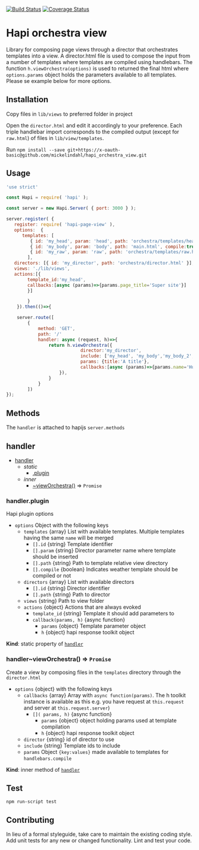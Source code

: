 [![Build Status](https://travis-ci.org/mickelindahl/hapi_orchestra_view.svg?branch=master)](https://travis-ci.org/mickelindahl/hapi_orchestra_view)
[![Coverage Status](https://coveralls.io/repos/github/mickelindahl/hapi_orchestra_view/badge.svg?branch=master)](https://coveralls.io/github/mickelindahl/hapi_orchestra_view?branch=master)

# Hapi orchestra view

Library for composing page views through a director that orchestrates
templates into a view. A director.html file is used to compose
the input from a number of templates where templates
are compiled using handlebars. The function `h.viewOrchestra(options)` is used to returned
the final html where `options.params` object holds the parameters available to all templates.
Please se example below for more options.


## Installation

Copy files in `lib/views` to preferred folder in project

Open the `director.html` and edit it accordingly to your preference. Each
triple handlebar import corresponds to the compiled output (except for
`raw.html`) of files in `lib/view/templates`.

Run `npm install --save git+https://x-oauth-basic@github.com/mickelindahl/hapi_orchestra_view.git`


## Usage
```javaScript
'use strict'

const Hapi = require( 'hapi' );

const server = new Hapi.Server( { port: 3000 } );

server.register( {
   register: require( 'hapi-page-view' ),
   options:  {
      templates: [
         { id: 'my_head', param: 'head', path: 'orchestra/templates/head.html', compile:true },
         { id: 'my_body', param: 'body', path: 'main.html', compile:true },
         { id: 'my_raw', param: 'raw', path: 'orchestra/templates/raw.html', compile:false },
        ],
   directors: [{ id: 'my_director', path: 'orchestra/director.html' }],
   views: './lib/views',
   actions:[{
        template_id:'my_head',
        callbacks:[async (params)=>{params.page_title='Super site'}]
        }]

        }
    }).then(()=>{

    server.route([
        {
            method: 'GET',
            path: '/'
            handler: async (request, h)=>{
                return h.viewOrchestra({
                            director:'my_director',
                            include: ['my_head', 'my_body','my_body_2',  'my_raw', 'my_wrong'],
                            params: {title:'A title'},
                            callbacks:[async (params)=>{params.name='Humphrey Bogard'}]
                    }),
                }
            }
        ])
});
```

## Methods

The `handler` is attached to hapijs `server.methods`

<a name="server.methods.module_handler"></a>

## handler

* [handler](#server.methods.module_handler)
    * _static_
        * [.plugin](#server.methods.module_handler.plugin)
    * _inner_
        * [~viewOrchestra()](#server.methods.module_handler..viewOrchestra) ⇒ <code>Promise</code>

<a name="server.methods.module_handler.plugin"></a>

### handler.plugin
Hapi plugin options

- `options` Object with the following keys
  - `templates` {array} List with available templates. Multiple templates having the same `name` will
  be merged
    - `[].id` {string} Template identifier
    - `[].param` {string} Director parameter name where template should be inserted
    - `[].path` {string} Path to template relative view directory
    - `[].compile` {boolean} Indicates weather template should be compiled or not
  - `directors` {array} List with available directors
      - `[].id` {string} Director identifier
      - `[].path` {string} Path to director
  - `views` {string} Path to view folder
  - `actions` {object} Actions that are always evoked
    - `template_id` {string} Template it should add parameters to
    - `callback(params, h)` {async function}
      - `params` {object} Template parameter object
      - `h` {object} hapi response toolkit object

**Kind**: static property of [<code>handler</code>](#server.methods.module_handler)  
<a name="server.methods.module_handler..viewOrchestra"></a>

### handler~viewOrchestra() ⇒ <code>Promise</code>
Create a view by composing files in the  `templates` directory
 through the `director.html`

- `options` {object} with the following keys
  - `callbacks` {array} Array with `async function(params)`.
  The h toolkit instance is available as this e.g. you have
  request at `this.request` and server at `this.request.server`)
    - `[]( params, h)` {async function}
      - `params` {object} object holding params used at template compilation
      - `h` {object} hapi response toolkit object
  - `director` {string} id of director to use
  - `include` {string} Template ids to include
  - `params` Object `{key:values}` made available to templates for `handlebars.compile`

**Kind**: inner method of [<code>handler</code>](#server.methods.module_handler)  
## Test
`npm run-script test`

## Contributing
In lieu of a formal styleguide, take care to maintain the
existing coding style. Add unit tests for any new or changed
functionality. Lint and test your code.